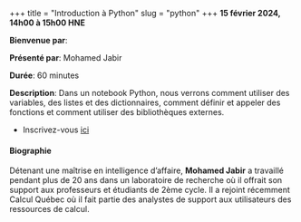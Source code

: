 +++
title = "Introduction à Python"
slug = "python"
+++
**15 février 2024, 14h00 à 15h00 HNE**

**Bienvenue par**: 

**Présenté par**: Mohamed Jabir

**Durée**: 60 minutes

**Description**: Dans un notebook Python, nous verrons comment utiliser des variables, des listes et des
dictionnaires, comment définir et appeler des fonctions et comment utiliser des bibliothèques externes.

* Inscrivez-vous [ici](https://docs.google.com/forms/d/e/1FAIpQLSfA-hrSIZrCyq7jeLJTDU_Nh9QA3UuhWhYTqvIkmfk-KDEDoQ/viewform)

#### Biographie

Détenant une maîtrise en intelligence d’affaire, **Mohamed Jabir**
a travaillé pendant plus de 20 ans dans un laboratoire de recherche
où il offrait son support aux professeurs et étudiants de 2ème cycle.
Il a rejoint récemment Calcul Québec où il fait partie des
analystes de support aux utilisateurs des ressources de calcul.
